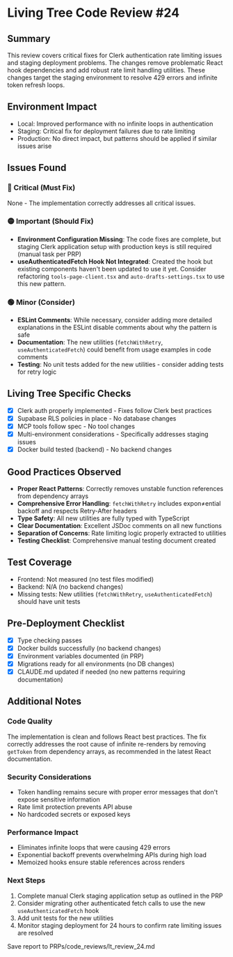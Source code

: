 # Living Tree Code Review #24

## Summary

This review covers critical fixes for Clerk authentication rate limiting issues and staging deployment problems. The changes remove problematic React hook dependencies and add robust rate limit handling utilities. These changes target the staging environment to resolve 429 errors and infinite token refresh loops.

## Environment Impact

- Local: Improved performance with no infinite loops in authentication
- Staging: Critical fix for deployment failures due to rate limiting
- Production: No direct impact, but patterns should be applied if similar issues arise

## Issues Found

### 🔴 Critical (Must Fix)

None - The implementation correctly addresses all critical issues.

### 🟡 Important (Should Fix)

- **Environment Configuration Missing**: The code fixes are complete, but staging Clerk application setup with production keys is still required (manual task per PRP)
- **useAuthenticatedFetch Hook Not Integrated**: Created the hook but existing components haven't been updated to use it yet. Consider refactoring `tools-page-client.tsx` and `auto-drafts-settings.tsx` to use this new pattern.

### 🟢 Minor (Consider)

- **ESLint Comments**: While necessary, consider adding more detailed explanations in the ESLint disable comments about why the pattern is safe
- **Documentation**: The new utilities (`fetchWithRetry`, `useAuthenticatedFetch`) could benefit from usage examples in code comments
- **Testing**: No unit tests added for the new utilities - consider adding tests for retry logic

## Living Tree Specific Checks

- [x] Clerk auth properly implemented - Fixes follow Clerk best practices
- [x] Supabase RLS policies in place - No database changes
- [x] MCP tools follow spec - No tool changes
- [x] Multi-environment considerations - Specifically addresses staging issues
- [x] Docker build tested (backend) - No backend changes

## Good Practices Observed

- **Proper React Patterns**: Correctly removes unstable function references from dependency arrays
- **Comprehensive Error Handling**: `fetchWithRetry` includes expon≠ential backoff and respects Retry-After headers
- **Type Safety**: All new utilities are fully typed with TypeScript
- **Clear Documentation**: Excellent JSDoc comments on all new functions
- **Separation of Concerns**: Rate limiting logic properly extracted to utilities
- **Testing Checklist**: Comprehensive manual testing document created

## Test Coverage

- Frontend: Not measured (no test files modified)
- Backend: N/A (no backend changes)
- Missing tests: New utilities (`fetchWithRetry`, `useAuthenticatedFetch`) should have unit tests

## Pre-Deployment Checklist

- [x] Type checking passes
- [x] Docker builds successfully (no backend changes)
- [x] Environment variables documented (in PRP)
- [x] Migrations ready for all environments (no DB changes)
- [x] CLAUDE.md updated if needed (no new patterns requiring documentation)

## Additional Notes

### Code Quality

The implementation is clean and follows React best practices. The fix correctly addresses the root cause of infinite re-renders by removing `getToken` from dependency arrays, as recommended in the latest React documentation.

### Security Considerations

- Token handling remains secure with proper error messages that don't expose sensitive information
- Rate limit protection prevents API abuse
- No hardcoded secrets or exposed keys

### Performance Impact

- Eliminates infinite loops that were causing 429 errors
- Exponential backoff prevents overwhelming APIs during high load
- Memoized hooks ensure stable references across renders

### Next Steps

1. Complete manual Clerk staging application setup as outlined in the PRP
2. Consider migrating other authenticated fetch calls to use the new `useAuthenticatedFetch` hook
3. Add unit tests for the new utilities
4. Monitor staging deployment for 24 hours to confirm rate limiting issues are resolved

Save report to PRPs/code_reviews/lt_review_24.md
